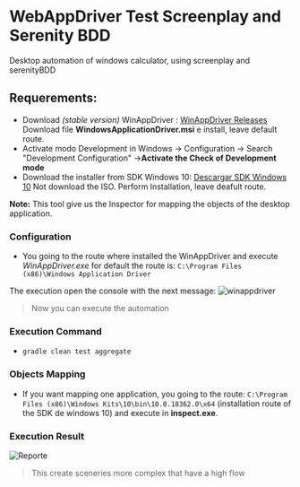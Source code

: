 # WebAppDriver Test Screenplay and Serenity BDD

Desktop automation of windows calculator, using screenplay and serenityBDD

## Requerements:
- Download *(stable version)* WinAppDriver : [WinAppDriver Releases](https://github.com/Microsoft/WinAppDriver/releases "WinAppDriver Releases") Download file **WindowsApplicationDriver.msi** e install, leave default route.
- Activate modo Development in Windows -> Configuration -> Search "Development Configuration" ->**Activate the Check of Development mode**
- Download the installer from SDK Windows 10: [Descargar SDK Windows 10](https://developer.microsoft.com/es-es/windows/downloads/windows-10-sdk "Download SDK Windows 10") Not download the ISO. Perform Installation, leave deafult route.

**Note:** This tool give us the Inspector for mapping the objects of the desktop application.

### Configuration
- You going to the route where installed the WinAppDriver and execute *WinAppDriver.exe* for default the route is: `C:\Program Files (x86)\Windows Application Driver`

The execution open the console with the next message:
![winappdriver](/screenshots/WinAppDriver.png)

> Now you can execute the automation

### Execution Command
- `gradle clean test aggregate`

### Objects Mapping
- If you want mapping one application, you going to the route: `C:\Program Files (x86)\Windows Kits\10\bin\10.0.18362.0\x64` (installation route of the SDK de windows 10) and execute in **inspect.exe**.

### Execution Result

![Reporte](/screenshots/resultexecution.png)

> This create sceneries more complex that have a high flow

